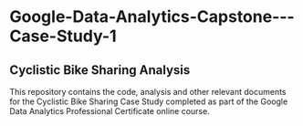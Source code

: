 # Google-Data-Analytics-Capstone---Case-Study-1

## Cyclistic Bike Sharing Analysis 

This repository contains the code, analysis and other relevant documents for the Cyclistic Bike Sharing Case Study completed as part of the Google Data Analytics Professional Certificate online course. 
